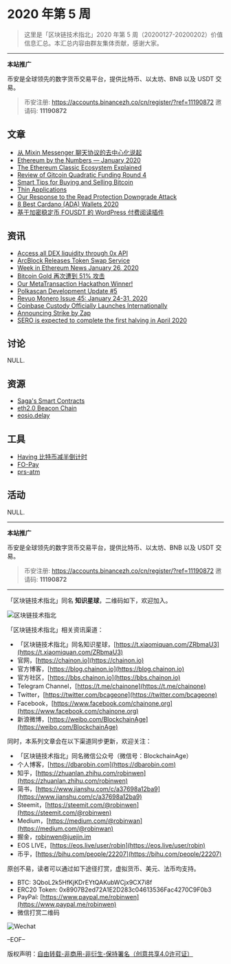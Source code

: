 # 2020 年第 5 周

> 这里是「区块链技术指北」2020 年第 5 周（20200127-20200202）价值信息汇总。本汇总内容由群友集体贡献，感谢大家。

***

**本站推广**

币安是全球领先的数字货币交易平台，提供比特币、以太坊、BNB 以及 USDT 交易。

> 币安注册: https://accounts.binancezh.co/cn/register/?ref=11190872
> 邀请码: **11190872**

## 文章

* [从 Mixin Messenger 聊天协议的去中心化说起](https://bbs.chainon.io/d/5166)
* [Ethereum by the Numbers — January 2020](https://bbs.chainon.io/d/5169)
* [The Ethereum Classic Ecosystem Explained](https://bbs.chainon.io/d/5170)
* [Review of Gitcoin Quadratic Funding Round 4](https://bbs.chainon.io/d/5171)
* [Smart Tips for Buying and Selling Bitcoin](https://bbs.chainon.io/d/5173)
* [Thin Applications](https://bbs.chainon.io/d/5177)
* [Our Response to the Read Protection Downgrade Attack](https://bbs.chainon.io/d/5183)
* [8 Best Cardano (ADA) Wallets 2020](https://bbs.chainon.io/d/5184)
* [基于加密稳定币 FOUSDT 的 WordPress 付费阅读插件](https://bbs.chainon.io/d/5189)

## 资讯

* [Access all DEX liquidity through 0x API](https://bbs.chainon.io/d/5167)
* [ArcBlock Releases Token Swap Service](https://bbs.chainon.io/d/5168)
* [Week in Ethereum News January 26, 2020](https://bbs.chainon.io/d/5172)
* [Bitcoin Gold 再次遭到 51% 攻击](https://bbs.chainon.io/d/5174)
* [Our MetaTransaction Hackathon Winner!](https://bbs.chainon.io/d/5176)
* [Polkascan Development Update #5](https://bbs.chainon.io/d/5178)
* [Revuo Monero Issue 45: January 24-31, 2020](https://bbs.chainon.io/d/5179)
* [Coinbase Custody Officially Launches Internationally](https://bbs.chainon.io/d/5180)
* [Announcing Strike by Zap](https://bbs.chainon.io/d/5181)
* [SERO is expected to complete the first halving in April 2020](https://bbs.chainon.io/d/5182)

## 讨论

NULL.

## 资源

* [Saga's Smart Contracts](https://bbs.chainon.io/d/5185)
* [eth2.0 Beacon Chain](https://bbs.chainon.io/d/5186)
* [eosio.delay](https://bbs.chainon.io/d/5187)

## 工具

* [Having 比特币减半倒计时](https://bbs.chainon.io/d/5175)
* [FO-Pay](https://bbs.chainon.io/d/5188)
* [prs-atm](https://bbs.chainon.io/d/5190)

## 活动

NULL.

***

**本站推广**

币安是全球领先的数字货币交易平台，提供比特币、以太坊、BNB 以及 USDT 交易。

> 币安注册: https://accounts.binancezh.co/cn/register/?ref=11190872
> 邀请码: **11190872**

***

「区块链技术指北」同名 **知识星球**，二维码如下，欢迎加入。

![区块链技术指北](https://cdn.dbarobin.com/3YzonTR.png)

「区块链技术指北」相关资讯渠道：

* 「区块链技术指北」同名知识星球，[https://t.xiaomiquan.com/ZRbmaU3](https://t.xiaomiquan.com/ZRbmaU3)
* 官网，[https://chainon.io](https://chainon.io)
* 官方博客，[https://blog.chainon.io](https://blog.chainon.io)
* 官方社区，[https://bbs.chainon.io](https://bbs.chainon.io)
* Telegram Channel，[https://t.me/chainone](https://t.me/chainone)
* Twitter，[https://twitter.com/bcageone](https://twitter.com/bcageone)
* Facebook，[https://www.facebook.com/chainone.org](https://www.facebook.com/chainone.org)
* 新浪微博，[https://weibo.com/BlockchainAge](https://weibo.com/BlockchainAge)

同时，本系列文章会在以下渠道同步更新，欢迎关注：

* 「区块链技术指北」同名微信公众号（微信号：BlockchainAge）
* 个人博客，[https://dbarobin.com](https://dbarobin.com)
* 知乎，[https://zhuanlan.zhihu.com/robinwen](https://zhuanlan.zhihu.com/robinwen)
* 简书，[https://www.jianshu.com/c/a37698a12ba9](https://www.jianshu.com/c/a37698a12ba9)
* Steemit，[https://steemit.com/@robinwen](https://steemit.com/@robinwen)
* Medium，[https://medium.com/@robinwan](https://medium.com/@robinwan)
* 掘金，[robinwen@juejin.im](https://juejin.im/user/5673ccae60b2260ee435f89a/posts)
* EOS LIVE，[https://eos.live/user/robin](https://eos.live/user/robin)
* 币乎，[https://bihu.com/people/22207](https://bihu.com/people/22207)

原创不易，读者可以通过如下途径打赏，虚拟货币、美元、法币均支持。

* BTC: 3QboL2k5HfKjKDrEYtQAKubWCjx9CX7i8f
* ERC20 Token: 0x8907B2ed72A1E2D283c04613536Fac4270C9F0b3
* PayPal: [https://www.paypal.me/robinwen](https://www.paypal.me/robinwen)
* 微信打赏二维码

![Wechat](https://cdn.dbarobin.com/SzoNl5b.jpg)

–EOF–

版权声明：[自由转载-非商用-非衍生-保持署名（创意共享4.0许可证）](http://creativecommons.org/licenses/by-nc-nd/4.0/deed.zh)